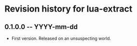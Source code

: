 # Revision history for lua-extract

## 0.1.0.0 -- YYYY-mm-dd

* First version. Released on an unsuspecting world.
